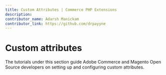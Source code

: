 ```yaml
---
title: Custom Attributes | Commerce PHP Extensions
description:
contributor_name: Adarsh Manickam
contributor_link: https://github.com/drpayyne
---
```


# Custom attributes

The tutorials under this section guide Adobe Commerce and Magento Open Source developers on setting up and configuring custom attributes.
